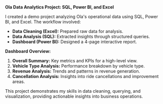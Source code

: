 **Ola Data Analytics Project: SQL, Power BI, and Excel**  

I created a demo project analyzing Ola's operational data using SQL, Power BI, and Excel. The workflow involved:  
- **Data Cleaning (Excel):** Prepared raw data for analysis.  
- **Data Analysis (SQL):** Extracted insights through structured queries.  
- **Dashboard (Power BI):** Designed a 4-page interactive report.  

**Dashboard Overview:**  
1. **Overall Summary:** Key metrics and KPIs for a high-level view.  
2. **Vehicle Type Analysis:** Performance breakdown by vehicle type.  
3. **Revenue Analysis:** Trends and patterns in revenue generation.  
4. **Cancellation Analysis:** Insights into ride cancellations and improvement areas.  

This project demonstrates my skills in data cleaning, querying, and visualization, providing actionable insights into business operations.  

